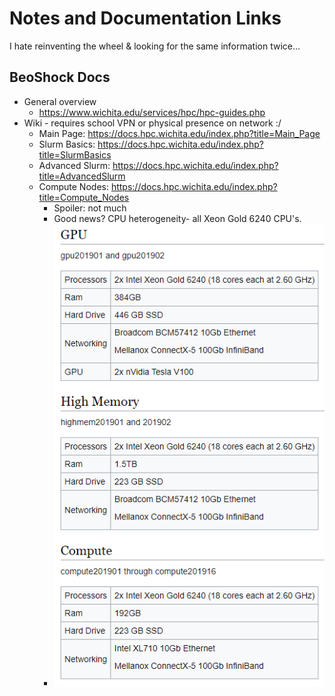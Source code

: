 # Notes and Documentation Links

I hate reinventing the wheel & looking for the same information twice...

## BeoShock Docs

- General overview
  - <https://www.wichita.edu/services/hpc/hpc-guides.php>
- Wiki - requires school VPN or physical presence on network :/
  - Main Page: <https://docs.hpc.wichita.edu/index.php?title=Main_Page>
  - Slurm Basics: <https://docs.hpc.wichita.edu/index.php?title=SlurmBasics>
  - Advanced Slurm: <https://docs.hpc.wichita.edu/index.php?title=AdvancedSlurm>
  - Compute Nodes: <https://docs.hpc.wichita.edu/index.php?title=Compute_Nodes>
    - Spoiler: not much
    - Good news?  CPU heterogeneity- all Xeon Gold 6240 CPU's.
    - ![two GPU nodes, two high memory nodes, and 16 compute nodes](docs/wsuComputeResources.png)
